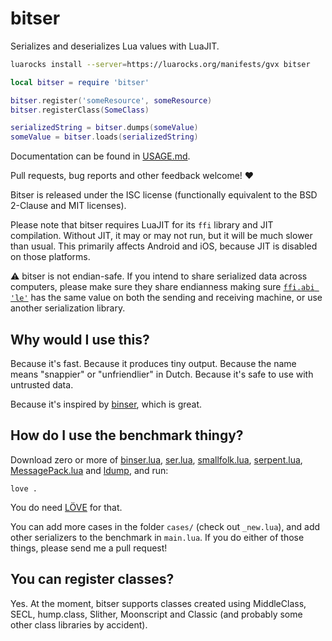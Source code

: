 # bitser

Serializes and deserializes Lua values with LuaJIT.

```bash
luarocks install --server=https://luarocks.org/manifests/gvx bitser
```

```lua
local bitser = require 'bitser'

bitser.register('someResource', someResource)
bitser.registerClass(SomeClass)

serializedString = bitser.dumps(someValue)
someValue = bitser.loads(serializedString)
```

Documentation can be found in [USAGE.md](USAGE.md).

Pull requests, bug reports and other feedback welcome! :heart:

Bitser is released under the ISC license (functionally equivalent to the BSD
2-Clause and MIT licenses).

Please note that bitser requires LuaJIT for its `ffi` library and JIT compilation. Without JIT, it may or may not run, but it will be much slower than usual. This primarily affects Android and iOS, because JIT is disabled on those platforms.

:warning: bitser is not endian-safe. If you intend to share serialized data across computers, please make sure they share endianness making sure [`ffi.abi 'le'`](https://luajit.org/ext_ffi_api.html#ffi_abi) has the same value on both the sending and receiving machine, or use another serialization library.

## Why would I use this?

Because it's fast. Because it produces tiny output. Because the name means "snappier"
or "unfriendlier" in Dutch. Because it's safe to use with untrusted data.

Because it's inspired by [binser](https://github.com/bakpakin/binser), which is great.

## How do I use the benchmark thingy?

Download zero or more of [binser.lua](https://raw.githubusercontent.com/bakpakin/binser/master/binser.lua),
[ser.lua](https://raw.githubusercontent.com/gvx/Ser/master/ser.lua),
[smallfolk.lua](https://raw.githubusercontent.com/gvx/Smallfolk/master/smallfolk.lua),
[serpent.lua](https://raw.githubusercontent.com/pkulchenko/serpent/master/src/serpent.lua),
[MessagePack.lua](https://raw.githubusercontent.com/fperrad/lua-MessagePack/master/src/MessagePack.lua) and
[ldump](https://raw.githubusercontent.com/girvel/ldump/master/init.lua), and run:

    love .

You do need [LÖVE](https://love2d.org/) for that.

You can add more cases in the folder `cases/` (check out `_new.lua`), and add other
serializers to the benchmark in `main.lua`. If you do either of those things, please
send me a pull request!

## You can register classes?

Yes. At the moment, bitser supports classes created using MiddleClass, SECL, hump.class, Slither, Moonscript and Classic (and
probably some other class libraries by accident).
